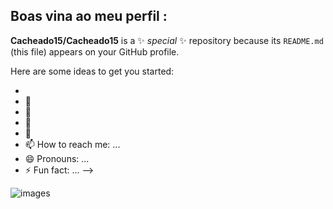 ## Boas vina ao meu perfil :


**Cacheado15/Cacheado15** is a ✨ _special_ ✨ repository because its `README.md` (this file) appears on your GitHub profile.

Here are some ideas to get you started:

- 
- 🌱 
- 👯 
- 🤔 
- 💬 
- 📫 How to reach me: ...
- 😄 Pronouns: ...
- ⚡ Fun fact: ...
-->


![images](https://github.com/user-attachments/assets/2c85ba9d-8172-4d3b-aa6c-336d2050bf7d)
